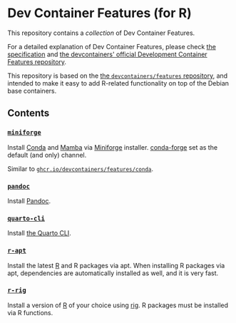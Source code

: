 # Dev Container Features (for R)

This repository contains a _collection_ of Dev Container Features.

For a detailed explanation of Dev Container Features,
please check [the specification](https://containers.dev/implementors/features/) and
[the devcontainers' official Development Container Features repository](https://github.com/devcontainers/features).

This repository is based on the [the `devcontainers/features` repository](https://github.com/devcontainers/features),
and intended to make it easy to add R-related functionality on top of the Debian base containers.

## Contents

### [`miniforge`](src/miniforge/README.md)

Install [Conda](https://docs.conda.io) and [Mamba](https://mamba.readthedocs.io)
via [Miniforge](https://github.com/conda-forge/miniforge) installer.
[conda-forge](https://conda-forge.org/) set as the default (and only) channel.

Similar to
[`ghcr.io/devcontainers/features/conda`](https://github.com/devcontainers/features/blob/main/src/conda/README.md).

### [`pandoc`](src/pandoc/README.md)

Install [Pandoc](https://pandoc.org/).

### [`quarto-cli`](src/quarto-cli/README.md)

Install [the Quarto CLI](https://quarto.org/).

### [`r-apt`](src/r-apt/README.md)

Install the latest [R](https://www.r-project.org/) and R packages via apt.
When installing R packages via apt, dependencies are automatically installed as well, and it is very fast.

### [`r-rig`](src/r-rig/README.md)

Install a version of [R](https://www.r-project.org/) of your choice using [rig](https://github.com/r-lib/rig).
R packages must be installed via R functions.
